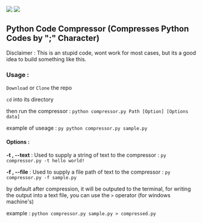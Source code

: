 <img src=https://img.shields.io/badge/Passed-Hell%20No-red> <img src=https://img.shields.io/badge/Python-v3.9%20or%20higher-blue>

Python Code Compressor
**(Compresses Python Codes by ";" Character)**
----------

Disclaimer : This is an stupid code, wont work for most cases, but its a good idea to build something like this.





### Usage :

`Download` or `Clone` the repo

`cd` into its directory 

then run the compressor : `python compressor.py Path [Option] [Options data]`

example of useage : `py python compressor.py sample.py`

#### Options :
**-t , --text** : Used to supply a string of text to the compressor : `py compressor.py -t hello world!`

**-f , --file** : Used to supply a file path of text to the compressor : `py compressor.py -f sample.py`


by default after compression, it will be outputed to the terminal, for writing the output into a text file, you can use the `>` operator (for windows machine's)

example : `python compressor.py sample.py > compressed.py`


